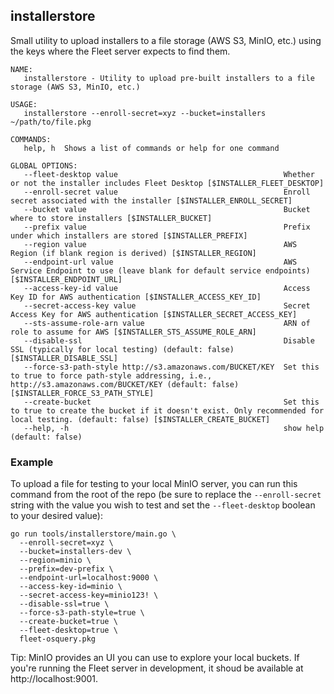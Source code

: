 ## installerstore 

Small utility to upload installers to a file storage (AWS S3, MinIO, etc.)
using the keys where the Fleet server expects to find them.

```
NAME:
   installerstore - Utility to upload pre-built installers to a file storage (AWS S3, MinIO, etc.)

USAGE:
   installerstore --enroll-secret=xyz --bucket=installers ~/path/to/file.pkg

COMMANDS:
   help, h  Shows a list of commands or help for one command

GLOBAL OPTIONS:
   --fleet-desktop value                                     Whether or not the installer includes Fleet Desktop [$INSTALLER_FLEET_DESKTOP]
   --enroll-secret value                                     Enroll secret associated with the installer [$INSTALLER_ENROLL_SECRET]
   --bucket value                                            Bucket where to store installers [$INSTALLER_BUCKET]
   --prefix value                                            Prefix under which installers are stored [$INSTALLER_PREFIX]
   --region value                                            AWS Region (if blank region is derived) [$INSTALLER_REGION]
   --endpoint-url value                                      AWS Service Endpoint to use (leave blank for default service endpoints) [$INSTALLER_ENDPOINT_URL]
   --access-key-id value                                     Access Key ID for AWS authentication [$INSTALLER_ACCESS_KEY_ID]
   --secret-access-key value                                 Secret Access Key for AWS authentication [$INSTALLER_SECRET_ACCESS_KEY]
   --sts-assume-role-arn value                               ARN of role to assume for AWS [$INSTALLER_STS_ASSUME_ROLE_ARN]
   --disable-ssl                                             Disable SSL (typically for local testing) (default: false) [$INSTALLER_DISABLE_SSL]
   --force-s3-path-style http://s3.amazonaws.com/BUCKET/KEY  Set this to true to force path-style addressing, i.e., http://s3.amazonaws.com/BUCKET/KEY (default: false) [$INSTALLER_FORCE_S3_PATH_STYLE]
   --create-bucket                                           Set this to true to create the bucket if it doesn't exist. Only recommended for local testing. (default: false) [$INSTALLER_CREATE_BUCKET]
   --help, -h                                                show help (default: false)
```

### Example

To upload a file for testing to your local MinIO server, you can run this
command from the root of the repo (be sure to replace the `--enroll-secret` 
string with the value you wish to test and set the `--fleet-desktop` boolean 
to your desired value):

```
go run tools/installerstore/main.go \
  --enroll-secret=xyz \
  --bucket=installers-dev \
  --region=minio \
  --prefix=dev-prefix \
  --endpoint-url=localhost:9000 \
  --access-key-id=minio \
  --secret-access-key=minio123! \
  --disable-ssl=true \
  --force-s3-path-style=true \
  --create-bucket=true \
  --fleet-desktop=true \
  fleet-osquery.pkg
```

Tip: MinIO provides an UI you can use to explore your local buckets. If you're
running the Fleet server in development, it shoud be available at
http://localhost:9001.
